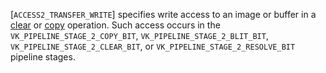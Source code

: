 [`ACCESS2_TRANSFER_WRITE`] specifies write access to an image
or buffer in a [clear](https://www.khronos.org/registry/vulkan/specs/1.3-extensions/html/vkspec.html#clears) or [copy](https://www.khronos.org/registry/vulkan/specs/1.3-extensions/html/vkspec.html#copies) operation.
Such access occurs in the `VK_PIPELINE_STAGE_2_COPY_BIT`,
`VK_PIPELINE_STAGE_2_BLIT_BIT`, `VK_PIPELINE_STAGE_2_CLEAR_BIT`,
or `VK_PIPELINE_STAGE_2_RESOLVE_BIT` pipeline stages.